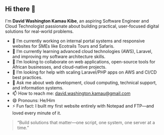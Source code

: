 ## Hi there 👋 </br>

I'm **David Washington Kamau Kibe**, an aspiring Software Engineer and Cloud Technologist passionate about building practical, user-focused digital solutions for real-world problems. </br>

- 🔭 I’m currently working on internal portal systems and responsive websites for SMEs like Ecotrails Tours and Safaris. <br>
- 🌱 I’m currently learning advanced cloud technologies (AWS), Laravel, and improving my software architecture skills. <br>
- 👯 I’m looking to collaborate on web applications, open-source tools for African businesses, and cloud-native projects. <br>
- 🤔 I’m looking for help with scaling Laravel/PHP apps on AWS and CI/CD best practices. </br>
- 💬 Ask me about web development, cloud computing, technical support, and information systems. </br>
- 📫 How to reach me: [david.washington.kamau@gmail.com](mailto:david.washington.kamau@gmail.com)   </br>
- 😄 Pronouns: He/Him </br>
- ⚡ Fun fact: I built my first website entirely with Notepad and FTP—and loved every minute of it. </br>

> “Build solutions that matter—one script, one system, one server at a time.”
